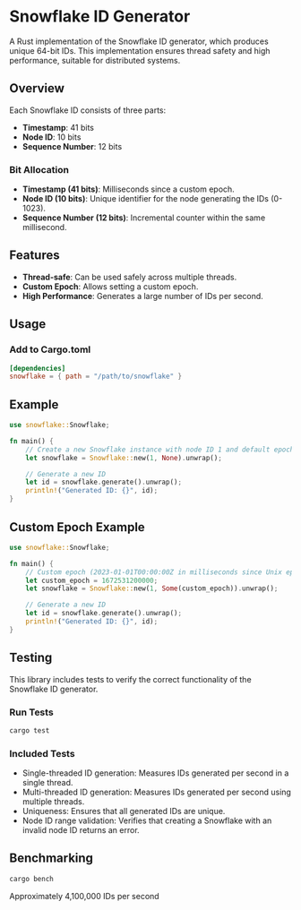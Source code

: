 # Snowflake ID Generator

A Rust implementation of the Snowflake ID generator, which produces unique 64-bit IDs. This implementation ensures thread safety and high performance, suitable for distributed systems.

## Overview

Each Snowflake ID consists of three parts:
- **Timestamp**: 41 bits
- **Node ID**: 10 bits
- **Sequence Number**: 12 bits

### Bit Allocation

- **Timestamp (41 bits)**: Milliseconds since a custom epoch.
- **Node ID (10 bits)**: Unique identifier for the node generating the IDs (0-1023).
- **Sequence Number (12 bits)**: Incremental counter within the same millisecond.

## Features

- **Thread-safe**: Can be used safely across multiple threads.
- **Custom Epoch**: Allows setting a custom epoch.
- **High Performance**: Generates a large number of IDs per second.

## Usage

### Add to Cargo.toml

```toml
[dependencies]
snowflake = { path = "/path/to/snowflake" }
```
## Example

```rust
use snowflake::Snowflake;

fn main() {
    // Create a new Snowflake instance with node ID 1 and default epoch
    let snowflake = Snowflake::new(1, None).unwrap();

    // Generate a new ID
    let id = snowflake.generate().unwrap();
    println!("Generated ID: {}", id);
}
```

## Custom Epoch Example

```rust
use snowflake::Snowflake;

fn main() {
    // Custom epoch (2023-01-01T00:00:00Z in milliseconds since Unix epoch)
    let custom_epoch = 1672531200000;
    let snowflake = Snowflake::new(1, Some(custom_epoch)).unwrap();

    // Generate a new ID
    let id = snowflake.generate().unwrap();
    println!("Generated ID: {}", id);
}
```

## Testing
This library includes tests to verify the correct functionality of the Snowflake ID generator.
### Run Tests
```rust
cargo test
```
### Included Tests
- Single-threaded ID generation: Measures IDs generated per second in a single thread.
- Multi-threaded ID generation: Measures IDs generated per second using multiple threads.
- Uniqueness: Ensures that all generated IDs are unique.
- Node ID range validation: Verifies that creating a Snowflake with an invalid node ID returns an error.

## Benchmarking
```rust
cargo bench
```
Approximately 4,100,000 IDs per second
